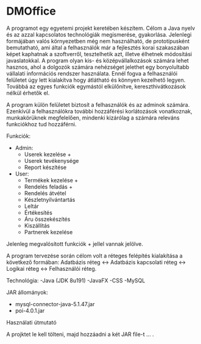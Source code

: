 # DMOffice

  A programot egy egyetemi projekt keretében készítem. Célom a Java nyelv és az azzal kapcsolatos technológiák megismerése, gyakorlása. Jelenlegi formájában valós környezetben még nem használható, de prototípusként bemutatható, ami által a felhasználók már a fejlesztés korai szakaszában képet kaphatnak a szoftverről, tesztelhetik azt, illetve élhetnek módosítási javaslatokkal.
  A program olyan kis- és középvállalkozások számára lehet hasznos, ahol a dolgozók számára nehézséget jelethet egy bonyolultabb vállalati információs rendszer használata. Ennél fogva a felhasználói felületet úgy lett kialakítva hogy átlátható és könnyen kezelhető legyen. Továbbá az egyes funkciók egymástól elkülőnítve, kereszthivátkozások nélkül érhetők el.

  A program külön felületet biztosít a felhasználók és az adminok számára. Ezenkívül a felhasználókra további hozzáférési korlátozások vonatkoznak, munkakörüknek megfelelően, mindenki kizárólag a számára releváns funkciókhoz tud hozzáférni.
  
  Funkciók:
  - Admin:
    - Userek kezelése +
    - Userek tevékenysége
    - Report készítése
  - User:
    - Termékek kezelése +
    - Rendelés feladás +
    - Rendelés átvétel
    - Készletnyilvántartás
    - Leltár
    - Értékesítés
    - Áru összekészítés
    - Kiszállítás
    - Partnerek kezelése
    
Jelenleg megvalósított funkciók + jellel vannak jelölve.


  A program tervezése során célom volt a réteges felépítés kialakítása a következő formában: Adatbázis réteg <-> Adatbázis kapcsolati réteg <-> Logikai réteg <-> Felhasználói réteg.

Technológia:
  -Java (JDK 8u191)
  -JavaFX
  -CSS
  -MySQL

JAR állományok:
  - mysql-connector-java-5.1.47.jar
  - poi-4.0.1.jar



Használati útmutató
  
  A projktet le kell tölteni, majd hozzáadni a két JAR file-t ... . 
  
